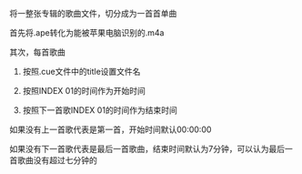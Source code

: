 <!--
 * @Author: artemis
 * @Date: 2022-11-30 21:33:21
 * @LastEditors: artemis
 * @LastEditTime: 2022-11-30 23:50:53
 * @Description: 
-->
将一整张专辑的歌曲文件，切分成为一首首单曲


首先将.ape转化为能被苹果电脑识别的.m4a


其次，每首歌曲


1. 按照.cue文件中的title设置文件名

2. 按照INDEX 01的时间作为开始时间

3. 按照下一首歌INDEX 01的时间作为结束时间

如果没有上一首歌代表是第一首，开始时间默认00:00:00

如果没有下一首歌代表是最后一首歌曲，结束时间默认为7分钟，可以认为最后一首歌曲没有超过七分钟的
